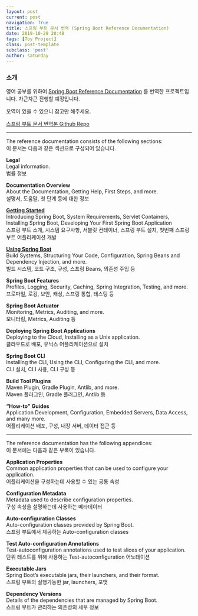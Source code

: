 ```yaml
---
layout: post
current: post
navigation: True
title: 스프링 부트 문서 번역 (Spring Boot Reference Documentation)
date: 2019-10-29 20:48
tags: [Toy Project]
class: post-template
subclass: 'post'
author: saturday
---
```


### 소개
영어 공부를 위하여 [Spring Boot Reference Documentation](https://docs.spring.io/spring-boot/docs/2.2.0.RELEASE/reference/html/index.html)
를 번역한 프로젝트입니다. 차근차근 진행할 예정입니다.

오역이 있을 수 있으니 참고만 해주세요.

[스프링 부트 문서 번역본 Github Repo](https://github.com/disj11/spring-boot-reference)

---

The reference documentation consists of the following sections:  
이 문서는 다음과 같은 섹션으로 구성되어 있습니다.

**Legal**  
Legal information.  
법률 정보

**Documentation Overview**  
About the Documentation, Getting Help, First Steps, and more.  
설명서, 도움말, 첫 단계 등에 대한 정보

**[Getting Started](https://github.com/disj11/spring-boot-reference/blob/master/Getting_Stated.md)**  
Introducing Spring Boot, System Requirements, Servlet Containers, Installing Spring Boot, Developing Your First Spring Boot Application  
스프링 부트 소개, 시스템 요구사항, 서블릿 컨테이너, 스프링 부트 설치, 첫번째 스프링 부트 어플리케이션 개발

**[Using Spring Boot](https://github.com/disj11/spring-boot-reference/blob/master/Using_Spring_Boot.md)**  
Build Systems, Structuring Your Code, Configuration, Spring Beans and Dependency Injection, and more.  
빌드 시스템, 코드 구조, 구성, 스프링 Beans, 의존성 주입 등

**Spring Boot Features**  
Profiles, Logging, Security, Caching, Spring Integration, Testing, and more.  
프로파일, 로깅, 보안, 캐싱, 스프링 통합, 테스팅 등

**Spring Boot Actuator**  
Monitoring, Metrics, Auditing, and more.  
모니터링, Metrics, Auditing 등

**Deploying Spring Boot Applications**  
Deploying to the Cloud, Installing as a Unix application.  
클라우드로 배포, 유닉스 어플리케이션으로 설치

**Spring Boot CLI**  
Installing the CLI, Using the CLI, Configuring the CLI, and more.  
CLI 설치, CLI 사용, CLI 구성 등

**Build Tool Plugins**  
Maven Plugin, Gradle Plugin, Antlib, and more.  
Maven 플러그인, Gradle 플러그인, Antlib 등

**“How-to” Guides**  
Application Development, Configuration, Embedded Servers, Data Access, and many more.  
어플리케이션 배포, 구성, 내장 서버, 데이터 접근 등

---

The reference documentation has the following appendices:  
이 문서에는 다음과 같은 부록이 있습니다.

**Application Properties**  
Common application properties that can be used to configure your application.  
어플리케이션을 구성하는데 사용할 수 있는 공통 속성

**Configuration Metadata**  
Metadata used to describe configuration properties.  
구성 속성을 설명하는데 사용하는 메타데이터

**Auto-configuration Classes**  
Auto-configuration classes provided by Spring Boot.  
스프링 부트에서 제공하는 Auto-configuration classes

**Test Auto-configuration Annotations**  
Test-autoconfiguration annotations used to test slices of your application.  
단위 테스트를 위해 사용하는 Test-autoconfiguration 어노테이션

**Executable Jars**  
Spring Boot’s executable jars, their launchers, and their format.  
스프링 부트의 실행가능한 jar, launchers, 포맷

**Dependency Versions**  
Details of the dependencies that are managed by Spring Boot.  
스트링 부트가 관리하는 의존성의 세부 정보
